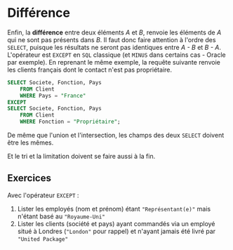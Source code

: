 # Différence

Enfin, la **différence** entre deux éléments *A* et *B*, renvoie les éléments de *A* qui ne sont pas présents dans *B*. Il faut donc faire attention à l'ordre des `SELECT`, puisque les résultats ne seront pas identiques entre *A - B*  et *B - A*. L'opérateur est `EXCEPT` en `SQL` classique (et `MINUS` dans certains cas - Oracle par exemple). En reprenant le même exemple, la requête suivante renvoie les clients français dont le contact n'est pas propriétaire.

```sql
SELECT Societe, Fonction, Pays
    FROM Client
    WHERE Pays = "France"
EXCEPT
SELECT Societe, Fonction, Pays
    FROM Client
    WHERE Fonction = "Propriétaire";
``` 

De même que l'union et l'intersection, les champs des deux `SELECT` doivent être les mêmes. 

Et le tri et la limitation doivent se faire aussi à la fin.


## Exercices

Avec l'opérateur `EXCEPT` :

1. Lister les employés (nom et prénom) étant `"Représentant(e)"` mais n'étant basé au `"Royaume-Uni"` 
1. Lister les clients (société et pays) ayant commandés via un employé situé à Londres (`"London"` pour rappel) et n'ayant jamais été livré par `"United Package"`

